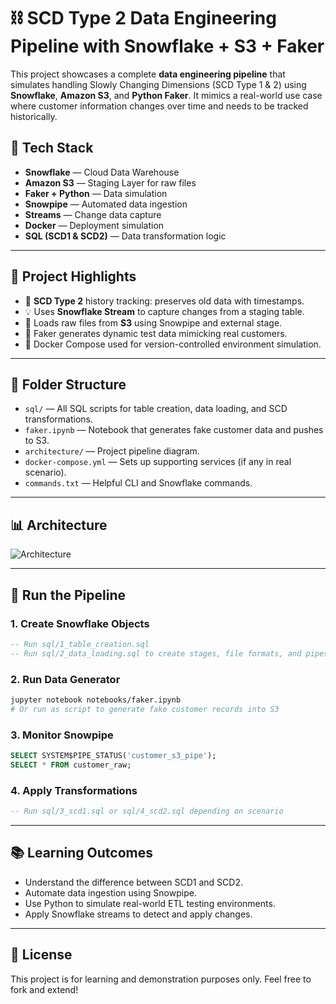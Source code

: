 # ⛓️ SCD Type 2 Data Engineering Pipeline with Snowflake + S3 + Faker

This project showcases a complete **data engineering pipeline** that simulates handling Slowly Changing Dimensions (SCD Type 1 & 2) using **Snowflake**, **Amazon S3**, and **Python Faker**. It mimics a real-world use case where customer information changes over time and needs to be tracked historically.

## 🧱 Tech Stack

- **Snowflake** — Cloud Data Warehouse
- **Amazon S3** — Staging Layer for raw files
- **Faker + Python** — Data simulation
- **Snowpipe** — Automated data ingestion
- **Streams** — Change data capture
- **Docker** — Deployment simulation
- **SQL (SCD1 & SCD2)** — Data transformation logic

---

## 📌 Project Highlights

- 🔁 **SCD Type 2** history tracking: preserves old data with timestamps.
- 💡 Uses **Snowflake Stream** to capture changes from a staging table.
- 📂 Loads raw files from **S3** using Snowpipe and external stage.
- 🧪 Faker generates dynamic test data mimicking real customers.
- 🐳 Docker Compose used for version-controlled environment simulation.

---

## 📂 Folder Structure

- `sql/` — All SQL scripts for table creation, data loading, and SCD transformations.
- `faker.ipynb` — Notebook that generates fake customer data and pushes to S3.
- `architecture/` — Project pipeline diagram.
- `docker-compose.yml` — Sets up supporting services (if any in real scenario).
- `commands.txt` — Helpful CLI and Snowflake commands.

---

## 📊 Architecture

![Architecture](architecture/scd_pipeline_architecture.png)

---

## 🚀 Run the Pipeline

### 1. Create Snowflake Objects
```sql
-- Run sql/1_table_creation.sql
-- Run sql/2_data_loading.sql to create stages, file formats, and pipes
```

### 2. Run Data Generator
```bash
jupyter notebook notebooks/faker.ipynb
# Or run as script to generate fake customer records into S3
```

### 3. Monitor Snowpipe
```sql
SELECT SYSTEM$PIPE_STATUS('customer_s3_pipe');
SELECT * FROM customer_raw;
```

### 4. Apply Transformations
```sql
-- Run sql/3_scd1.sql or sql/4_scd2.sql depending on scenario
```

---

## 📚 Learning Outcomes

- Understand the difference between SCD1 and SCD2.
- Automate data ingestion using Snowpipe.
- Use Python to simulate real-world ETL testing environments.
- Apply Snowflake streams to detect and apply changes.

---

## 🪪 License

This project is for learning and demonstration purposes only. Feel free to fork and extend!
